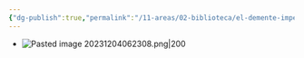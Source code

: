 ```yaml
---
{"dg-publish":true,"permalink":"/11-areas/02-biblioteca/el-demente-imperturbable/","noteIcon":""}
---
```


- ![Pasted image 20231204062308.png|200](/img/user/10%20Entrada%20%F0%9F%9B%92/%F0%9F%92%BE%20Adjuntos/Pasted%20image%2020231204062308.png)